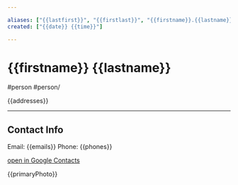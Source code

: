 ```yaml
--- 

aliases: ["{{lastfirst}}", "{{firstlast}}", "{{firstname}}.{{lastname}}", {{emails}}] 
created: ["{{date}} {{time}}"] 

--- 
```


# {{firstname}} {{lastname}}

#person #person/

{{addresses}}

---- 

## Contact Info 

Email: {{emails}} 
Phone: {{phones}} 

[open in Google Contacts]({{link}}) 

{{primaryPhoto}} 
